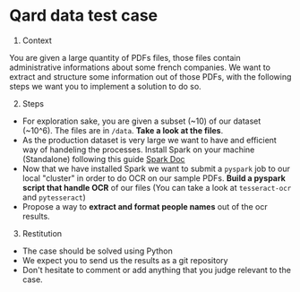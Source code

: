 # Qard data test case

1. Context

You are given a large quantity of PDFs files, those files contain administrative informations about some french companies. We want to extract and structure some information out of those PDFs, with the following steps we want you to implement a solution to do so.

2. Steps

- For exploration sake, you are given a subset (~10) of our dataset (~10^6). The files are in `/data`. **Take a look at the files**.
- As the production dataset is very large we want to have and efficient way of handeling the processes. Install Spark on your machine (Standalone) following this guide [Spark Doc](https://spark.apache.org/docs/latest/index.html) 
- Now that we have installed Spark we want to submit a `pyspark` job to our local "cluster" in order to do OCR on our sample PDFs. **Build a pyspark script that handle OCR** of our files (You can take a look at `tesseract-ocr` and `pytesseract`)
- Propose a way to **extract and format people names** out of the ocr results.

3. Restitution
- The case should be solved using Python
- We expect you to send us the results as a git repository
- Don't hesitate to comment or add anything that you judge relevant to the case.
